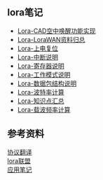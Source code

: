 ## lora笔记
 
* [Lora-CAD空中唤醒功能实现](https://github.com/danieldong101/lora/wiki/Lora-CAD空中唤醒功能实现)   
* [Lora-LoraWAN资料归总](https://github.com/danieldong101/lora/wiki/Lora-LoraWAN资料归总)   
* [Lora-上电复位](https://github.com/danieldong101/lora/wiki/Lora-上电复位)   
* [Lora-中断说明](https://github.com/danieldong101/lora/wiki/Lora-中断说明)   
* [Lora-寄存器说明](https://github.com/danieldong101/lora/wiki/Lora-寄存器说明)   
* [Lora-工作模式说明](https://github.com/danieldong101/lora/wiki/Lora-工作模式说明)   
* [Lora-数据包结构说明](https://github.com/danieldong101/lora/wiki/Lora-数据包结构说明)   
* [Lora-波特率计算](https://github.com/danieldong101/lora/wiki/Lora-波特率计算)  
* [Lora-知识点汇总](https://github.com/danieldong101/lora/wiki/Lora-知识点汇总)  
* [Lora-载波频率计算](https://github.com/danieldong101/lora/wiki/Lora-载波频率计算)  

## 参考资料   
[协议翻译](http://blog.csdn.net/qingchuwudi/article/details/50786289)   
[lora联盟](https://www.lora-alliance.org/lorawan-for-developers)   
[应用笔记](http://blog.csdn.net/iotisan/article/details/53930458)
